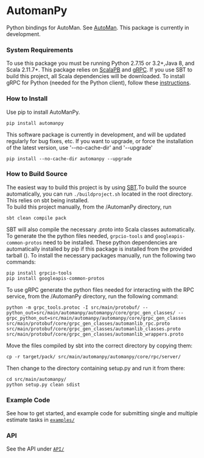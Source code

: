 # AutomanPy
Python bindings for AutoMan. See [AutoMan](https://automan-lang.github.io/). 
This package is currently in development.

### System Requirements
To use this package you must be running Python 2.7.15 or 3.2+,Java 8, and Scala 2.11.7+. This package relies on [ScalaPB](https://scalapb.github.io/) and [gRPC](https://grpc.io/). If you use SBT to build this project, all Scala dependencies will be downloaded. To install gRPC for Python (needed for the Python client), follow these [instructions](https://grpc.io/docs/quickstart/python.html).


### How to Install
Use pip to install AutoManPy. 
```
pip install automanpy
```
This software package is currently in development, and will be updated regularly for bug fixes, etc. 
If you want to upgrade, or force the installation of the latest version, use '--no-cache-dir' and '--upgrade'
```
pip install --no-cache-dir automanpy --upgrade
```

### How to Build Source
The easiest way to build this project is by using [SBT](https://www.scala-sbt.org/).To build the source automatically, you can run `./buildproject.sh` located in the root directory. This relies on sbt being installed.  
To build this project manually, from the /AutomanPy directory, run
```
sbt clean compile pack
```
SBT will also compile the necessary .proto into Scala classes automatically. To generate the the python files needed, `grpcio-tools` and `googleapis-common-protos` need to be installed. These python dependencies are automatically installed by pip if this package is installed from the provided tarball (). To install the necessary packages manually, run the following two commands:
```
pip install grpcio-tools
pip install googleapis-common-protos
```
To use gRPC generate the python files needed for interacting with the RPC service, from the /AutomanPy directory, run the following command:

```
python -m grpc_tools.protoc -I src/main/protobuf/ --python_out=src/main/automanpy/automanpy/core/grpc_gen_classes/ --grpc_python_out=src/main/automanpy/automanpy/core/grpc_gen_classes src/main/protobuf/core/grpc_gen_classes/automanlib_rpc.proto src/main/protobuf/core/grpc_gen_classes/automanlib_classes.proto src/main/protobuf/core/grpc_gen_classes/automanlib_wrappers.proto
```

Move the files compiled by sbt into the correct directory by copying them:
```
cp -r target/pack/ src/main/automanpy/automanpy/core/rpc/server/
```

Then change to the directory containing setup.py and run it from there:
```
cd src/main/automanpy/
python setup.py clean sdist
```

### Example Code 
See how to get started, and example code for submitting single and multiple estimate tasks in [`examples/`](https://github.com/kevfev/AutomanPy/tree/master/examples)

### API
See the API under [`API/`](https://github.com/kevfev/AutomanPy/tree/master/API)


